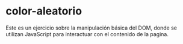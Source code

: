 # color-aleatorio
Este es un ejercicio sobre la manipulación básica del DOM, donde se utilizan JavaScript para interactuar con el contenido de la pagina.
